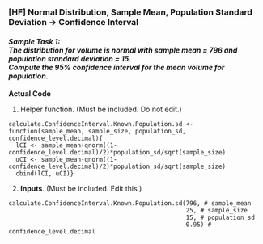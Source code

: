 ### [HF] Normal Distribution, Sample Mean, Population Standard Deviation &#8594; Confidence Interval
#### **_Sample Task 1:</br>The distribution for volume is normal with sample mean = 796 and population standard deviation = 15.</br>Compute the 95% confidence interval for the mean volume for population._**
**Actual Code**
1. Helper function. (Must be included. Do not edit.)
```
calculate.ConfidenceInterval.Known.Population.sd <- function(sample_mean, sample_size, population_sd, confidence_level.decimal){
  lCI <- sample_mean+qnorm((1-confidence_level.decimal)/2)*population_sd/sqrt(sample_size)
  uCI <- sample_mean-qnorm((1-confidence_level.decimal)/2)*population_sd/sqrt(sample_size)
  cbind(lCI, uCI)}
```
2. **Inputs**. (Must be included. Edit this.)
```
calculate.ConfidenceInterval.Known.Population.sd(796, # sample_mean
                                                 25, # sample_size
                                                 15, # population_sd
                                                 0.95) # confidence_level.decimal
```
